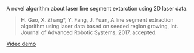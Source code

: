 A novel algorithm about laser line segment extarction using 2D laser data.

> H. Gao, X. Zhang*, Y. Fang, J. Yuan, A line segment extraction algorithm using laser data based on seeded region growing, Int. Journal of Advanced Robotic Systems, 2017, accepted.

[Video demo](https://youtu.be/yNN9NRioOBc)
